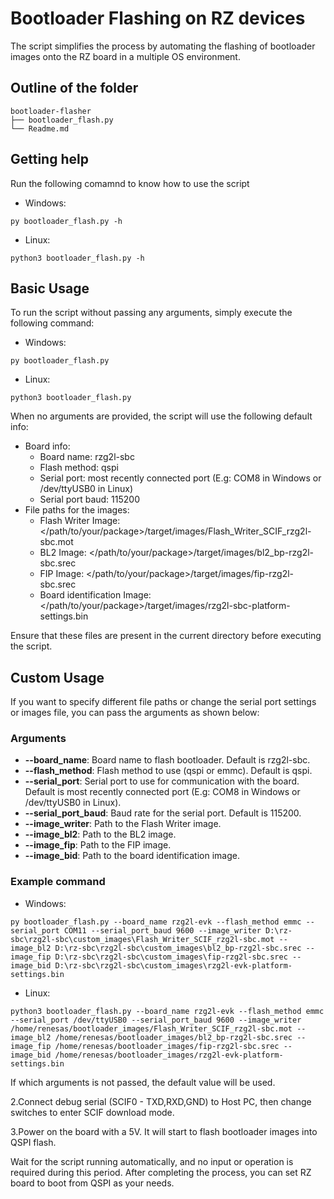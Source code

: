 # Bootloader Flashing on RZ devices

The script simplifies the process by automating the flashing of bootloader images onto the RZ board in a multiple OS environment.

## Outline of the folder

```
bootloader-flasher
├── bootloader_flash.py
└── Readme.md
```

## Getting help

Run the following comamnd to know how to use the script

- Windows:

```
py bootloader_flash.py -h
```

- Linux:

```
python3 bootloader_flash.py -h
```

## Basic Usage

To run the script without passing any arguments, simply execute the following command:

- Windows:

```
py bootloader_flash.py
```

- Linux:

```
python3 bootloader_flash.py
```

When no arguments are provided, the script will use the following default info:

- Board info:
  - Board name: rzg2l-sbc
  - Flash method: qspi
  - Serial port: most recently connected port (E.g: COM8 in Windows or /dev/ttyUSB0 in Linux)
  - Serial port baud: 115200
- File paths for the images:
  - Flash Writer Image: </path/to/your/package>/target/images/Flash_Writer_SCIF_rzg2l-sbc.mot
  - BL2 Image: </path/to/your/package>/target/images/bl2_bp-rzg2l-sbc.srec
  - FIP Image: </path/to/your/package>/target/images/fip-rzg2l-sbc.srec
  - Board identification Image: </path/to/your/package>/target/images/rzg2l-sbc-platform-settings.bin

Ensure that these files are present in the current directory before executing the script.

## Custom Usage

If you want to specify different file paths or change the serial port settings or images file, you can pass the arguments as shown below:

### Arguments

- **--board_name**: Board name to flash bootloader. Default is rzg2l-sbc.
- **--flash_method**: Flash method to use (qspi or emmc). Default is qspi.
- **--serial_port**: Serial port to use for communication with the board. Default is most recently connected port (E.g: COM8 in Windows or /dev/ttyUSB0 in Linux).
- **--serial_port_baud**: Baud rate for the serial port. Default is 115200.
- **--image_writer**: Path to the Flash Writer image.
- **--image_bl2**: Path to the BL2 image.
- **--image_fip**: Path to the FIP image.
- **--image_bid**: Path to the board identification image.

### Example command

- Windows:

```
py bootloader_flash.py --board_name rzg2l-evk --flash_method emmc --serial_port COM11 --serial_port_baud 9600 --image_writer D:\rz-sbc\rzg2l-sbc\custom_images\Flash_Writer_SCIF_rzg2l-sbc.mot --image_bl2 D:\rz-sbc\rzg2l-sbc\custom_images\bl2_bp-rzg2l-sbc.srec --image_fip D:\rz-sbc\rzg2l-sbc\custom_images\fip-rzg2l-sbc.srec --image_bid D:\rz-sbc\rzg2l-sbc\custom_images\rzg2l-evk-platform-settings.bin
```

- Linux:

```
python3 bootloader_flash.py --board_name rzg2l-evk --flash_method emmc --serial_port /dev/ttyUSB0 --serial_port_baud 9600 --image_writer /home/renesas/bootloader_images/Flash_Writer_SCIF_rzg2l-sbc.mot --image_bl2 /home/renesas/bootloader_images/bl2_bp-rzg2l-sbc.srec --image_fip /home/renesas/bootloader_images/fip-rzg2l-sbc.srec --image_bid /home/renesas/bootloader_images/rzg2l-evk-platform-settings.bin
```

If which arguments is not passed, the default value will be used.

2.Connect debug serial (SCIF0 - TXD,RXD,GND) to Host PC, then change switches to enter SCIF download mode.

3.Power on the board with a 5V. It will start to flash bootloader images into QSPI flash.

Wait for the script running automatically, and no input or operation is required during this period. After completing the process, you can set RZ board to boot from QSPI as your needs.
